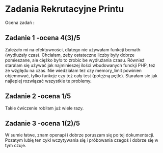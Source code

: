
# Zadania Rekrutacyjne Printu

Ocena zadań :





##  Zadanie 1 -ocena 4(3)/5

Zależało mi na efektywności, dlatego nie używałam funkcji bcmath (wydłużały czas). Chciałam, żeby ostateczne liczby były dobrze pomieszane, ale ciężko było to zrobic be wydłużania czasu. Również staralam się używać jak najminieszej ilości wbudowanych funckji PHP, też ze względu na czas. Nie wiedziałam tez czy memory_limit powinien objemować, tylko funkcje czy też cały test (potężną pętle). Starałam sie jak najlepiej rozwiązać wszystkie te problemy.

##  Zadanie 2 -ocena 1/5
Takie ćwiczenie robiłam już wiele razy.

##  Zadanie 3 -ocena 1(2)/5
W sumie łatwe, znam openapi i dobrze poruszam się po tej dokumentacji. Pozatym lubię ten cykl wczytywania się i próbowania czegoś i dobrze się w tym czuje.


